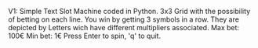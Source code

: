 V1:
Simple Text Slot Machine coded in Python.
3x3 Grid with the possibility of betting on each line.
You win by getting 3 symbols in a row. They are depicted by Letters wich have different multipliers associated.
Max bet: 100€
Min bet: 1€
Press Enter to spin, 'q' to quit.
